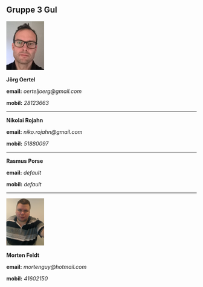 
## Gruppe 3 Gul


<img src="joerg.jpg" width="100"/> 

**Jörg Oertel**

**email:** _oerteljoerg@gmail.com_

**mobil:**  _28123663_

----------------------------------


**Nikolai Rojahn**

**email:** _niko.rojahn@gmail.com_

**mobil:**  _51880097_

----------------------------------
**Rasmus Porse**

**email:** _default_

**mobil:**  _default_

----------------------------------
<img src="morten.jpg" width="100"/>

**Morten Feldt**

**email:** _mortenguy@hotmail.com_

**mobil:**  _41602150_

